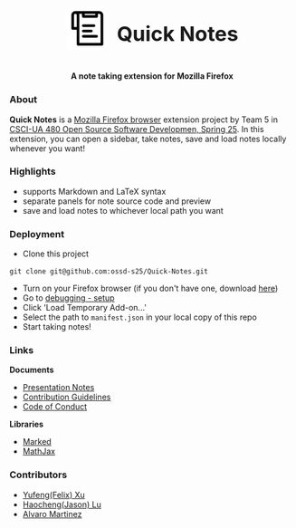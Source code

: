<div style="display: flex; align-items: center; justify-content: center; gap: 15px;">
    <img src="icons/icon-48.png" alt="Image" style="max-width: 75px; height: auto;">
    <h2 style="font-size: 36px;">Quick Notes</h2>
</div>
<div align="center">

**A note taking extension for Mozilla Firefox**
</div>

### About

**Quick Notes** is a [Mozilla Firefox browser](https://www.mozilla.org/en-US/firefox/) extension project by Team 5 in [CSCI-UA 480 Open Source Software Developmen, Spring 25](https://cs.nyu.edu/~jk157/ossd_s25/). In this extension, you can open a sidebar, take notes, save and load notes locally whenever you want!

### Highlights
- supports Markdown and LaTeX syntax
- separate panels for note source code and preview
- save and load notes to whichever local path you want

### Deployment
- Clone this project
```
git clone git@github.com:ossd-s25/Quick-Notes.git
```
- Turn on your Firefox browser (if you don't have one, download [here](https://www.mozilla.org/en-US/firefox/))
- Go to [debugging - setup](about:debugging#/setup)
- Click 'Load Temporary Add-on...'
- Select the path to `manifest.json` in your local copy of this repo
- Start taking notes!

### Links
**Documents**
- [Presentation Notes](PRESENTAION.md)
- [Contribution Guidelines](CONTRIBUTING.md)
- [Code of Conduct](CONTRIBUTING.md)

**Libraries**
- [Marked](https://github.com/markedjs/marked)
- [MathJax](https://github.com/mathjax/MathJax)

### Contributors
- [Yufeng(Felix) Xu](https://zephyr271828.github.io/)
- [Haocheng(Jason) Lu](https://github.com/LuHC409)
- [Alvaro Martinez](https://github.com/AlvaroMartinezM)